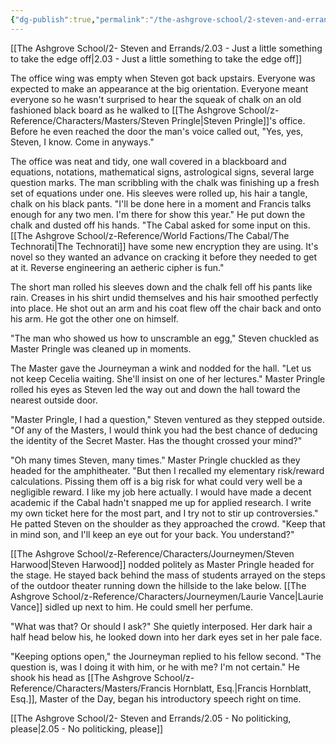 ```yaml
---
{"dg-publish":true,"permalink":"/the-ashgrove-school/2-steven-and-errands/2-04-chaos-theory/"}
---
```


[[The Ashgrove School/2- Steven and Errands/2.03 - Just a little something to take the edge off\|2.03 - Just a little something to take the edge off]]

The office wing was empty when Steven got back upstairs. Everyone was expected to make an appearance at the big orientation. Everyone meant everyone so he wasn't surprised to hear the squeak of chalk on an old fashioned black board as he walked to [[The Ashgrove School/z-Reference/Characters/Masters/Steven Pringle\|Steven Pringle]]'s office. Before he even reached the door the man's voice called out, "Yes, yes, Steven, I know. Come in anyways."

The office was neat and tidy, one wall covered in a blackboard and equations, notations, mathematical signs, astrological signs, several large question marks. The man scribbling with the chalk was finishing up a fresh set of equations under one. His sleeves were rolled up, his hair a tangle, chalk on his black pants. "I'll be done here in a moment and Francis talks enough for any two men. I'm there for show this year." He put down the chalk and dusted off his hands. "The Cabal asked for some input on this. [[The Ashgrove School/z-Reference/World Factions/The Cabal/The Technorati\|The Technorati]] have some new encryption they are using. It's novel so they wanted an advance on cracking it before they needed to get at it. Reverse engineering an aetheric cipher is fun." 

The short man rolled his sleeves down and the chalk fell off his pants like rain. Creases in his shirt undid themselves and his hair smoothed perfectly into place. He shot out an arm and his coat flew off the chair back and onto his arm. He got the other one on himself.

"The man who showed us how to unscramble an egg," Steven chuckled as Master Pringle was cleaned up in moments. 

The Master gave the Journeyman a wink and nodded for the hall. "Let us not keep Cecelia waiting. She'll insist on one of her lectures." Master Pringle rolled his eyes as Steven led the way out and down the hall toward the nearest outside door. 

"Master Pringle, I had a question," Steven ventured as they stepped outside. "Of any of the Masters, I would think you had the best chance of deducing the identity of the Secret Master. Has the thought crossed your mind?"

"Oh many times Steven, many times." Master Pringle chuckled as they headed for the amphitheater. "But then I recalled my elementary risk/reward calculations. Pissing them off is a big risk for what could very well be a negligible reward. I like my job here actually. I would have made a decent academic if the Cabal hadn't snapped me up for applied research. I write my own ticket here for the most part, and I try not to stir up controversies." He patted Steven on the shoulder as they approached the crowd. "Keep that in mind son, and I'll keep an eye out for your back. You understand?"

[[The Ashgrove School/z-Reference/Characters/Journeymen/Steven Harwood\|Steven Harwood]] nodded politely as Master Pringle headed for the stage. He stayed back behind the mass of students arrayed on the steps of the outdoor theater running down the hillside to the lake below. [[The Ashgrove School/z-Reference/Characters/Journeymen/Laurie Vance\|Laurie Vance]] sidled up next to him. He could smell her perfume. 

"What was that? Or should I ask?" She quietly interposed. Her dark hair a half head below his, he looked down into her dark eyes set in her pale face. 

"Keeping options open," the Journeyman replied to his fellow second. "The question is, was I doing it with him, or he with me? I'm not certain." He shook his head as [[The Ashgrove School/z-Reference/Characters/Masters/Francis Hornblatt, Esq.\|Francis Hornblatt, Esq.]], Master of the Day, began his introductory speech right on time.

[[The Ashgrove School/2- Steven and Errands/2.05 - No politicking, please\|2.05 - No politicking, please]]